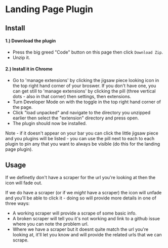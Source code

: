 # Landing Page Plugin

## Install

#### 1.) Download the plugin

* Press the big greed "Code" button on this page then click `Download Zip`.
* Unzip it.

#### 2.) Install it in Chrome

* Go to 'manage extensions' by clicking the jigsaw piece looking icon in the top right hand corner of your broswer. If you don't have one, you can get still to 'manage extensions' by clicking the pill (three vertical dots - also in that corner) then settings, then extensions.
* Turn Developer Mode on with the toggle in the top right hand corner of the page.
* Click "load unpacked" and navigate to the directory you unzipped earlier then select the "extension" directory and press open.
* The plugin should now be installed.

Note - if it doesn't appear on your bar you can click the little jigsaw piece and you plugins will be listed - you can use the pill next to each to each plugin to pin any that you want to always be visible (do this for the landing page plugin).

## Usage

If we definetly don't have a scraper for the url you're looking at then the icon will fade out.

If we do have a scraper (or if we _might_ have a scraper) the icon will unfade and you'll be able to click it - doing so will provide more details in one of three ways:

* A working scraper will provide a scrape of some basic info.
* A broken scraper will tell you it's not working and link to a github issue where you can note the problem url.
* Where we have a scraper but it doesnt quite match the url you're looking at, it'll let you know and will provide the related urls that we can scrape.
